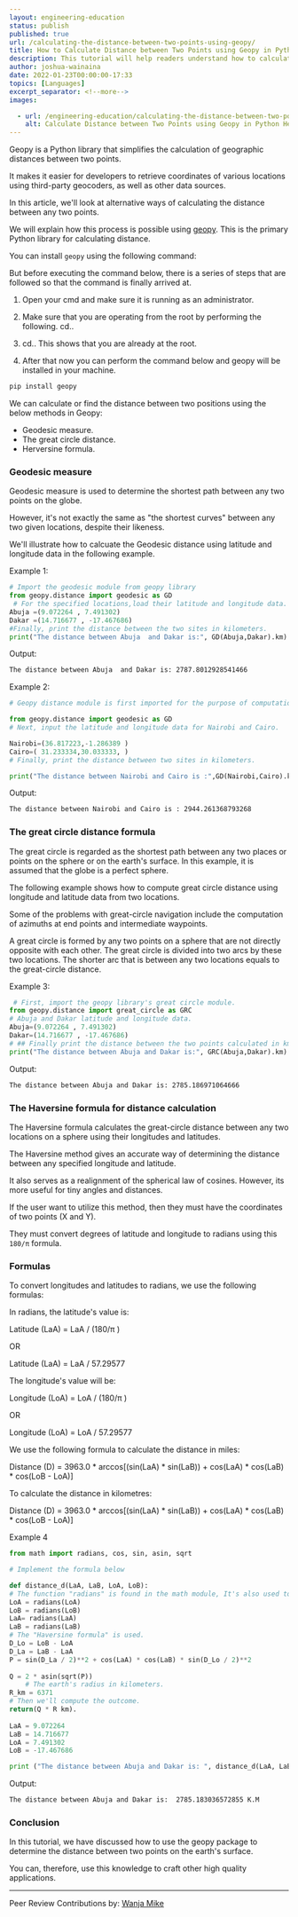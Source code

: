 ```yaml
---
layout: engineering-education
status: publish
published: true
url: /calculating-the-distance-between-two-points-using-geopy/
title: How to Calculate Distance between Two Points using Geopy in Python
description: This tutorial will help readers understand how to calculate distance between two locations using the Geopy library in Python.
author: joshua-wainaina
date: 2022-01-23T00:00:00-17:33
topics: [Languages]
excerpt_separator: <!--more-->
images:

  - url: /engineering-education/calculating-the-distance-between-two-points-using-geopy/hero.png
    alt: Calculate Distance between Two Points using Geopy in Python Hero Image
---
```

Geopy is a Python library that simplifies the calculation of geographic distances between two points. 
<!--more-->
It makes it easier for developers to retrieve coordinates of various locations using third-party geocoders, as well as other data sources.

In this article, we'll look at alternative ways of calculating the distance between any two points. 

We will explain how this process is possible using [geopy](https://geopy.readthedocs.io/en/stable/). This is the primary Python library for calculating distance.

You can install `geopy` using the following command:

But before executing the command below, there is a series of steps that are followed so that the command is finally arrived at.
1. Open your cmd and make sure it is running as an administrator.
2. Make sure that you are operating from the root by performing the following.
cd..

3. cd.. This shows that you are already at the root.

4. After that now you can perform the command below and geopy will be installed in your machine.

```Python
pip install geopy
```

We can calculate or find the distance between two positions using the below methods in Geopy:

- Geodesic measure.
- The great circle distance.
- Herversine formula.

### Geodesic measure
Geodesic measure is used to determine the shortest path between any two points on the globe.

However, it's not exactly the same as "the shortest curves" between any two given locations, despite their likeness. 

We'll illustrate how to calcuate the Geodesic distance using latitude and longitude data in the following example.

Example 1:

```python
# Import the geodesic module from geopy library 
from geopy.distance import geodesic as GD
 # For the specified locations,load their latitude and longitude data.
Abuja =(9.072264 , 7.491302)
Dakar =(14.716677 , -17.467686)
#Finally, print the distance between the two sites in kilometers.
print("The distance between Abuja  and Dakar is:", GD(Abuja,Dakar).km)
```

Output:

```bash
The distance between Abuja  and Dakar is: 2787.8012928541466
```

Example 2:

```python
# Geopy distance module is first imported for the purpose of computations.

from geopy.distance import geodesic as GD
# Next, input the latitude and longitude data for Nairobi and Cairo.  

Nairobi=(36.817223,-1.286389 )
Cairo=( 31.233334,30.033333, )
# Finally, print the distance between two sites in kilometers. 

print("The distance between Nairobi and Cairo is :",GD(Nairobi,Cairo).km)
```

Output:

```bash
The distance between Nairobi and Cairo is : 2944.261368793268
```

### The great circle distance formula
The great circle is regarded as the shortest path between any two places or points on the sphere or on the earth's surface. In this example, it is assumed that the globe is a perfect sphere. 

The following example shows how to compute great circle distance using longitude and latitude data from two locations.

Some of the problems with great-circle navigation include the computation of azimuths at end points and intermediate waypoints.

A great circle is formed by any two points on a sphere that are not directly opposite with each other. The great circle is divided into two arcs by these two locations. The shorter arc that is between any two locations equals to the great-circle distance.

Example 3:

```python
 # First, import the geopy library's great circle module.
from geopy.distance import great_circle as GRC
# Abuja and Dakar latitude and longitude data.
Abuja=(9.072264 , 7.491302)
Dakar=(14.716677 , -17.467686)
# ## Finally print the distance between the two points calculated in km
print("The distance between Abuja and Dakar is:", GRC(Abuja,Dakar).km) 
```

Output:

```bash
The distance between Abuja and Dakar is: 2785.186971064666
```

### The Haversine formula for distance calculation

The Haversine formula calculates the great-circle distance between any two locations on a sphere using their longitudes and latitudes.

The Haversine method gives an accurate way of determining the distance between any specified longitude and latitude.

It also serves as a realignment of the spherical law of cosines. However, its more useful for tiny angles and distances. 

If the user want to utilize this method, then they must have the coordinates of two points (X and Y).

They must convert degrees of latitude and longitude to radians using this `180/π` formula.

### Formulas
To convert longitudes and latitudes to radians, we use the following formulas:

In radians, the latitude's value is:

Latitude (LaA) = LaA / (180/π )

OR
  
Latitude (LaA) = LaA / 57.29577

The longitude's value will be:

Longitude (LoA) = LoA / (180/π )

OR

Longitude (LoA) = LoA / 57.29577 

We use the following formula to calculate the distance in miles:

Distance (D) = 3963.0 * arccos[(sin(LaA) * sin(LaB)) + cos(LaA) * cos(LaB) * cos(LoB - LoA)]  

To calculate the distance in kilometres:

Distance (D) = 3963.0 * arccos[(sin(LaA) * sin(LaB)) + cos(LaA) * cos(LaB) * cos(LoB - LoA)]  

Example 4

```python
from math import radians, cos, sin, asin, sqrt

# Implement the formula below

def distance_d(LaA, LaB, LoA, LoB):
# The function "radians" is found in the math module, It's also used to convert radians to degrees.  
LoA = radians(LoA)  
LoB = radians(LoB)  
LaA= radians(LaA)  
LaB = radians(LaB) 
# The "Haversine formula" is used.
D_Lo = LoB - LoA 
D_La = LaB - LaA 
P = sin(D_La / 2)**2 + cos(LaA) * cos(LaB) * sin(D_Lo / 2)**2  
   
Q = 2 * asin(sqrt(P))   
    # The earth's radius in kilometers.
R_km = 6371  
# Then we'll compute the outcome.
return(Q * R km).
 
LaA = 9.072264
LaB = 14.716677
LoA = 7.491302
LoB = -17.467686

print ("The distance between Abuja and Dakar is: ", distance_d(LaA, LaB, LoA, LoB), "K.M")  
```

Output:

```bash
The distance between Abuja and Dakar is:  2785.183036572855 K.M
```

### Conclusion
In this tutorial, we have discussed how to use the geopy package to determine the distance between two points on the earth's surface. 

You can, therefore, use this knowledge to craft other high quality applications.
    
---
Peer Review Contributions by: [Wanja Mike](/engineering-education/authors/michael-barasa/)
